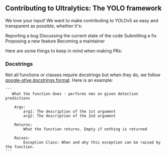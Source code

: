 ## Contributing to Ultralytics: The YOLO framework
We love your input! We want to make contributing to YOLOv5 as easy and transparent as possible, whether it's:

Reporting a bug
Discussing the current state of the code
Submitting a fix
Proposing a new feature
Becoming a maintainer

Here are some things to keep in mind when making PRs:
### Docstrings
Not all functions or classes require docstrings but when they do, we follow [google-stlye docstrings format](https://google.github.io/styleguide/pyguide.html#38-comments-and-docstrings). Here is an example:
```
'''
   What the function does - performs nms on given detection predictions

    Args:
        arg1: The description of the 1st argument
        arg2: The description of the 2nd argument

    Returns:
        What the function returns. Empty if nothing is returned

    Raises:
        Exception Class: When and why this exception can be raised by the function.
'''
```
